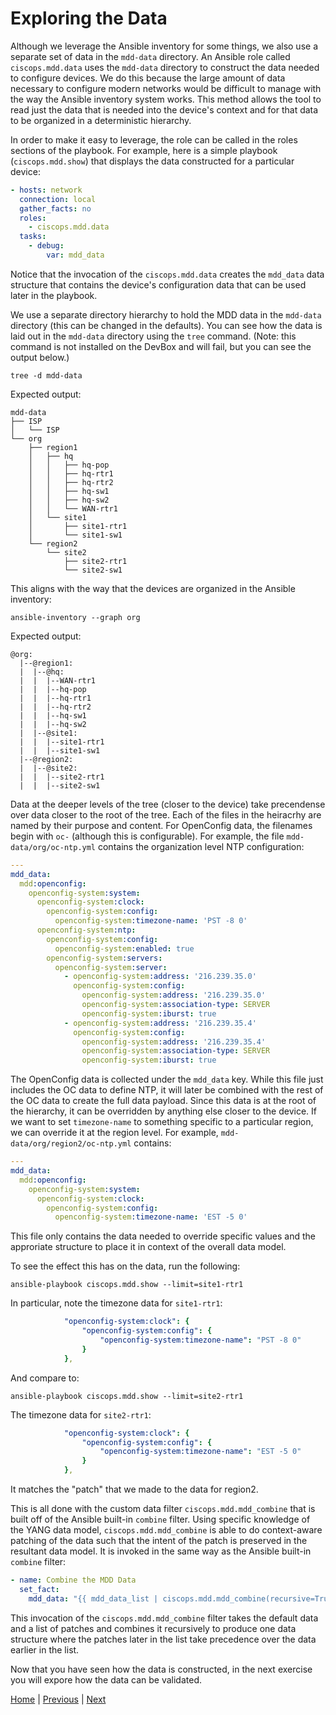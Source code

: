 # Exploring the Data
Although we leverage the Ansible inventory for some things, we also use a separate set of data in the `mdd-data` directory. An Ansible role called `ciscops.mdd.data` uses the `mdd-data` directory to construct the data needed to configure devices. We do this because the large amount of data necessary to configure modern networks would be difficult to manage with the way the Ansible inventory system works. This method allows the tool to read just the data that is needed into the device's context and for that data to be organized in a deterministic hierarchy.

In order to make it easy to leverage, the role can be called in the roles sections of the playbook. For example, here is a simple playbook (`ciscops.mdd.show`) that displays the data constructed for a particular device:

```yaml
- hosts: network
  connection: local
  gather_facts: no
  roles:
    - ciscops.mdd.data
  tasks:
    - debug:
        var: mdd_data
```

Notice that the invocation of the `ciscops.mdd.data` creates the `mdd_data` data structure that contains the device's configuration data that can be used later in the playbook.

We use a separate directory hierarchy to hold the MDD data in the `mdd-data` directory (this can be changed in the defaults). You can see how the data is laid out in the `mdd-data` directory using the `tree` command.  (Note: this command is not installed on the DevBox and will fail, but you can see the output below.)

```
tree -d mdd-data
```

Expected output:

```
mdd-data
├── ISP
│   └── ISP
└── org
    ├── region1
    │   ├── hq
    │   │   ├── hq-pop
    │   │   ├── hq-rtr1
    │   │   ├── hq-rtr2
    │   │   ├── hq-sw1
    │   │   ├── hq-sw2
    │   │   └── WAN-rtr1
    │   └── site1
    │       ├── site1-rtr1
    │       └── site1-sw1
    └── region2
        └── site2
            ├── site2-rtr1
            └── site2-sw1
```

This aligns with the way that the devices are organized in the Ansible inventory:

```
ansible-inventory --graph org
```

Expected output:

```
@org:
  |--@region1:
  |  |--@hq:
  |  |  |--WAN-rtr1
  |  |  |--hq-pop
  |  |  |--hq-rtr1
  |  |  |--hq-rtr2
  |  |  |--hq-sw1
  |  |  |--hq-sw2
  |  |--@site1:
  |  |  |--site1-rtr1
  |  |  |--site1-sw1
  |--@region2:
  |  |--@site2:
  |  |  |--site2-rtr1
  |  |  |--site2-sw1
```

Data at the deeper levels of the tree (closer to the device) take precendense over data closer to the root of the tree. Each of the files in the heiracrhy are named by their purpose and content. For OpenConfig data, the filenames begin with `oc-` (although this is configurable). For example, the file `mdd-data/org/oc-ntp.yml` contains the organization level NTP configuration:

```yaml
---
mdd_data:
  mdd:openconfig:
    openconfig-system:system:
      openconfig-system:clock:
        openconfig-system:config:
          openconfig-system:timezone-name: 'PST -8 0'
      openconfig-system:ntp:
        openconfig-system:config:
          openconfig-system:enabled: true
        openconfig-system:servers:
          openconfig-system:server:
            - openconfig-system:address: '216.239.35.0'
              openconfig-system:config:
                openconfig-system:address: '216.239.35.0'
                openconfig-system:association-type: SERVER
                openconfig-system:iburst: true
            - openconfig-system:address: '216.239.35.4'
              openconfig-system:config:
                openconfig-system:address: '216.239.35.4'
                openconfig-system:association-type: SERVER
                openconfig-system:iburst: true
```

The OpenConfig data is collected under the `mdd_data` key. While this file just includes the OC data to define NTP, it will later be combined with the rest of the OC data to create the full data payload. Since this data is at the root of the hierarchy, it can be overridden by anything else closer to the device. If we want to set `timezone-name` to something specific to a particular region, we can override it at the region level. For example, `mdd-data/org/region2/oc-ntp.yml` contains:

```yaml
---
mdd_data:
  mdd:openconfig:
    openconfig-system:system:
      openconfig-system:clock:
        openconfig-system:config:
          openconfig-system:timezone-name: 'EST -5 0'

```

This file only contains the data needed to override specific values and the approriate structure to place it in context of the overall data model.

To see the effect this has on the data, run the following:

```
ansible-playbook ciscops.mdd.show --limit=site1-rtr1
```

In particular, note the timezone data for `site1-rtr1`:

```yaml
            "openconfig-system:clock": {
                "openconfig-system:config": {
                    "openconfig-system:timezone-name": "PST -8 0"
                }
            },
```

And compare to:

```
ansible-playbook ciscops.mdd.show --limit=site2-rtr1
```

The timezone data for `site2-rtr1`:

```yaml
            "openconfig-system:clock": {
                "openconfig-system:config": {
                    "openconfig-system:timezone-name": "EST -5 0"
                }
            },
```

It matches the "patch" that we made to the data for region2.

This is all done with the custom data filter `ciscops.mdd.mdd_combine` that is built off of the Ansible built-in `combine` filter. Using specific knowledge of the YANG data model, `ciscops.mdd.mdd_combine` is able to do context-aware patching of the data such that the intent of the patch is preserved in the resultant data model. It is invoked in the same way as the Ansible built-in `combine` filter:

```yaml
- name: Combine the MDD Data
  set_fact:
    mdd_data: "{{ mdd_data_list | ciscops.mdd.mdd_combine(recursive=True) }}"
```

This invocation of the `ciscops.mdd.mdd_combine` filter takes the default data and a list of patches and combines it recursively to produce one data structure where the patches later in the list take precedence over the data earlier in the list.

Now that you have seen how the data is constructed, in the next exercise you will expore how the data can be validated.

[Home](../README.md#workshop-exercises) | [Previous](exploring-inventory.md#exploring-the-inventory) | [Next](data-validation.md#data-validation)
